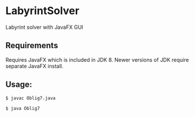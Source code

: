 # LabyrintSolver
Labyrint solver with JavaFX GUI

## Requirements
Requires JavaFX which is included in JDK 8. Newer versions of JDK require separate JavaFX install.

## Usage:
```bash
$ javac Oblig7.java

$ java Oblig7
```
